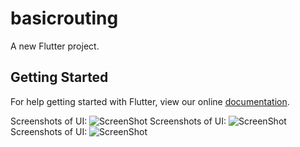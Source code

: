 # basicrouting

A new Flutter project.

## Getting Started

For help getting started with Flutter, view our online
[documentation](https://flutter.io/).

Screenshots of UI: ![ScreenShot](https://{https://github.com/NikhilJogdand/My_Flutter_App/blob/master/Screenshot.png})
Screenshots of UI: ![ScreenShot](https://{https://github.com/NikhilJogdand/My_Flutter_App/blob/master/Screenshot2.png})
Screenshots of UI: ![ScreenShot](https://{https://github.com/NikhilJogdand/My_Flutter_App/blob/master/Screenshot3.png})
